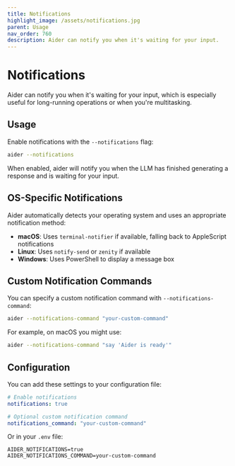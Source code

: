 ```yaml
---
title: Notifications
highlight_image: /assets/notifications.jpg
parent: Usage
nav_order: 760
description: Aider can notify you when it's waiting for your input.
---
```


# Notifications

Aider can notify you when it's waiting for your input, which is especially useful for long-running operations or when you're multitasking.

## Usage

Enable notifications with the `--notifications` flag:

```bash
aider --notifications
```

When enabled, aider will notify you when the LLM has finished generating a response and is waiting for your input.

## OS-Specific Notifications

Aider automatically detects your operating system and uses an appropriate notification method:

- **macOS**: Uses `terminal-notifier` if available, falling back to AppleScript notifications
- **Linux**: Uses `notify-send` or `zenity` if available
- **Windows**: Uses PowerShell to display a message box

## Custom Notification Commands

You can specify a custom notification command with `--notifications-command`:

```bash
aider --notifications-command "your-custom-command"
```

For example, on macOS you might use:

```bash
aider --notifications-command "say 'Aider is ready'"
```

## Configuration

You can add these settings to your configuration file:

```yaml
# Enable notifications
notifications: true

# Optional custom notification command
notifications_command: "your-custom-command"
```

Or in your `.env` file:

```
AIDER_NOTIFICATIONS=true
AIDER_NOTIFICATIONS_COMMAND=your-custom-command
```
